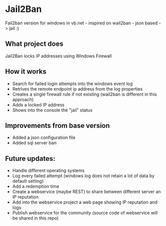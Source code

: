 # Jail2Ban
Fail2ban version for windows in vb.net - inspired on wail2ban - json based -> jail :)

## What project does
Jail2Ban locks IP addresses using Windows Firewall

## How it works
- Search for failed login attempts into the windows event log
- Retrives the remote endpoint ip address from the log properties
- Creates a single firewall rule if not existing (wail2ban is different in this approach)
- Adds a locked IP address
- Shows into the console the "jail" status

## Improvements from base version
- Added a json configuration file 
- Added sql server ban
## Future updates:
- Handle different operating systems
- Log every failed attempt (windows log does not retain a lot of data by default setting)
- Add a redemption time
- Create a webservice (maybe REST) to share between different server an IP reputation
- Add into the webservice project a web page showing IP reputation and logs
- Publish webservice for the community (source code of webservice will be shared in this repo)
